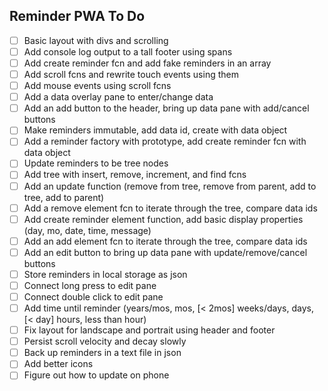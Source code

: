 ## Reminder PWA To Do
- [ ] Basic layout with divs and scrolling
- [ ] Add console log output to a tall footer using spans
- [ ] Add create reminder fcn and add fake reminders in an array
- [ ] Add scroll fcns and rewrite touch events using them
- [ ] Add mouse events using scroll fcns
- [ ] Add a data overlay pane to enter/change data
- [ ] Add an add button to the header, bring up data pane with add/cancel buttons
- [ ] Make reminders immutable, add data id, create with data object
- [ ] Add a reminder factory with prototype, add create reminder fcn with data object
- [ ] Update reminders to be tree nodes
- [ ] Add tree with insert, remove, increment, and find fcns
- [ ] Add an update function (remove from tree, remove from parent, add to tree, add to parent)
- [ ] Add a remove element fcn to iterate through the tree, compare data ids
- [ ] Add create reminder element function, add basic display properties (day, mo, date, time, message)
- [ ] Add an add element fcn to iterate through the tree, compare data ids
- [ ] Add an edit button to bring up data pane with update/remove/cancel buttons
- [ ] Store reminders in local storage as json
- [ ] Connect long press to edit pane
- [ ] Connect double click to edit pane
- [ ] Add time until reminder (years/mos, mos, [< 2mos] weeks/days, days, [< day]  hours, less than hour)
- [ ] Fix layout for landscape and portrait using header and footer
- [ ] Persist scroll velocity and decay slowly
- [ ] Back up reminders in a text file in json
- [ ] Add better icons
- [ ] Figure out how to update on phone
